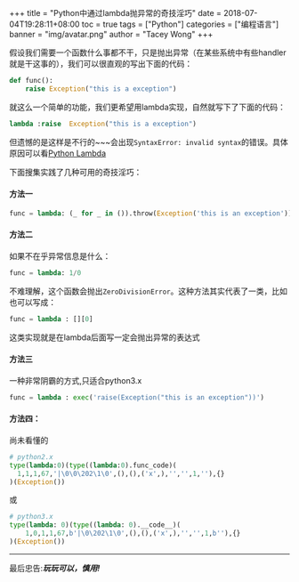 +++
title = "Python中通过lambda抛异常的奇技淫巧"
date = 2018-07-04T19:28:11+08:00
toc = true
tags = ["Python"]
categories = ["编程语言"]
banner = "img/avatar.png"
author = "Tacey Wong"
+++

假设我们需要一个函数什么事都不干，只是抛出异常（在某些系统中有些handler就是干这事的），我们可以很直观的写出下面的代码：
```python
def func():
    raise Exception("this is a exception")
```
就这么一个简单的功能，我们更希望用lambda实现，自然就写下了下面的代码：
```python
lambda :raise  Exception("this is a exception")
```
但遗憾的是这样是不行的~~~会出现`SyntaxError: invalid syntax`的错误。具体原因可以看[Python Lambda](https://docs.python.org/3/reference/expressions.html#lambda)

下面搜集实践了几种可用的奇技淫巧：

#### 方法一

```python
func = lambda: (_ for _ in ()).throw(Exception('this is an exception'))
```

#### 方法二

如果不在乎异常信息是什么：
```python
func = lambda: 1/0
```
不难理解，这个函数会抛出`ZeroDivisionError`。这种方法其实代表了一类，比如也可以写成：
```python
func = lambda : [][0]
```
这类实现就是在lambda后面写一定会抛出异常的表达式

#### 方法三

一种非常阴霸的方式,只适合python3.x
```python
func = lambda : exec('raise(Exception("this is an exception"))')
```

#### 方法四：
尚未看懂的
```python
# python2.x
type(lambda:0)(type((lambda:0).func_code)(
  1,1,1,67,'|\0\0\202\1\0',(),(),('x',),'','',1,''),{}
)(Exception())
```
或
```python
# python3.x
type(lambda: 0)(type((lambda: 0).__code__)(
    1,0,1,1,67,b'|\0\202\1\0',(),(),('x',),'','',1,b''),{}
)(Exception())
```


---

最后忠告:***玩玩可以，慎用!***